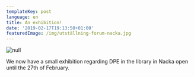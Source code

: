 ```yaml
---
templateKey: post
language: en
title: An exhibition!
date: '2019-02-17T19:13:50+01:00'
featuredImage: /img/utställning-forum-nacka.jpg
---
```

![null](/img/utställning-forum-nacka.jpg)

We now have a small exhibition regarding DPE in the library in Nacka open until the 27th of February.
